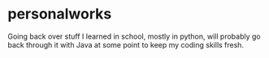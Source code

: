 # personalworks
Going back over stuff I learned in school, mostly in python, will probably go back through it with Java at some point to keep my coding skills fresh.
